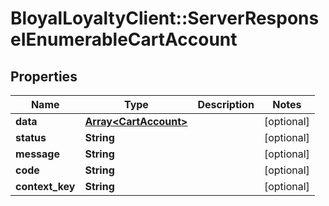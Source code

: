 # BloyalLoyaltyClient::ServerResponseIEnumerableCartAccount

## Properties
Name | Type | Description | Notes
------------ | ------------- | ------------- | -------------
**data** | [**Array&lt;CartAccount&gt;**](CartAccount.md) |  | [optional] 
**status** | **String** |  | [optional] 
**message** | **String** |  | [optional] 
**code** | **String** |  | [optional] 
**context_key** | **String** |  | [optional] 

